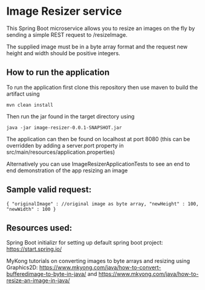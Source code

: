 # Image Resizer service

This Spring Boot microservice allows you to resize an images on the fly by sending a simple REST request to /resizeImage.

The supplied image must be in a byte array format and the request new height and width should be positive integers.

## How to run the application

To run the application first clone this repository then use maven to build the artifact using

`mvn clean install`

Then run the jar found in the target directory using

`java -jar image-resizer-0.0.1-SNAPSHOT.jar`

The application can then be found on localhost at port 8080 (this can be overridden by adding a server.port property in src/main/resources/application.properties)

Alternatively you can use ImageResizerApplicationTests to see an end to end demonstration of the app resizing an image

## Sample valid request:

`{
    "originalImage" : //original image as byte array,
    "newHeight" : 100,
    "newWidth" : 100
}`

## Resources used:

Spring Boot initializr for setting up default spring boot project: https://start.spring.io/

MyKong tutorials on converting images to byte arrays and resizing using Graphics2D: https://www.mkyong.com/java/how-to-convert-bufferedimage-to-byte-in-java/ and https://www.mkyong.com/java/how-to-resize-an-image-in-java/